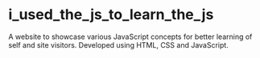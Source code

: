 # i_used_the_js_to_learn_the_js
A website to showcase various JavaScript concepts for better learning of self and site visitors. Developed using HTML, CSS and JavaScript.